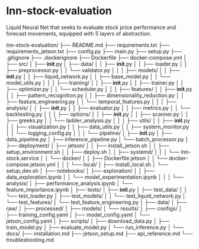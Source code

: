 # lnn-stock-evaluation
Liquid Neural Net that seeks to evaluate stock price performance and forecast movements, equipped with 5 layers of abstraction.


lnn-stock-evaluation/
├── README.md
├── requirements.txt
├── requirements_jetson.txt
├── config.py
├── main.py
├── setup.py
├── .gitignore
├── .dockerignore
├── Dockerfile
├── docker-compose.yml
│
├── src/
│   ├── __init__.py
│   ├── data/
│   │   ├── __init__.py
│   │   ├── loader.py
│   │   ├── preprocessor.py
│   │   └── validator.py
│   │
│   ├── models/
│   │   ├── __init__.py
│   │   ├── liquid_network.py
│   │   ├── base_model.py
│   │   └── model_utils.py
│   │
│   ├── training/
│   │   ├── __init__.py
│   │   ├── trainer.py
│   │   ├── optimizer.py
│   │   └── scheduler.py
│   │
│   ├── features/
│   │   ├── __init__.py
│   │   ├── pattern_recognition.py
│   │   ├── dimensionality_reduction.py
│   │   ├── feature_engineering.py
│   │   └── temporal_features.py
│   │
│   ├── analysis/
│   │   ├── __init__.py
│   │   ├── evaluator.py
│   │   ├── metrics.py
│   │   └── backtesting.py
│   │
│   ├── options/
│   │   ├── __init__.py
│   │   ├── scanner.py
│   │   ├── greeks.py
│   │   └── ladder_analysis.py
│   │
│   ├── utils/
│   │   ├── __init__.py
│   │   ├── visualization.py
│   │   ├── data_utils.py
│   │   ├── system_monitor.py
│   │   └── logging_config.py
│   │
│   └── pipeline/
│       ├── __init__.py
│       ├── data_pipeline.py
│       ├── inference_pipeline.py
│       └── batch_processor.py
│
├── deployment/
│   ├── jetson/
│   │   ├── install_jetson.sh
│   │   ├── setup_environment.sh
│   │   ├── deploy.sh
│   │   ├── systemd/
│   │   │   └── lnn-stock.service
│   │   └── docker/
│   │       ├── Dockerfile.jetson
│   │       └── docker-compose.jetson.yml
│   │
│   └── local/
│       ├── install_local.sh
│       └── setup_dev.sh
│
├── notebooks/
│   ├── exploration/
│   │   ├── data_exploration.ipynb
│   │   └── model_experimentation.ipynb
│   │
│   └── analysis/
│       ├── performance_analysis.ipynb
│       └── feature_importance.ipynb
│
├── tests/
│   ├── __init__.py
│   ├── test_data/
│   │   └── test_loader.py
│   ├── test_models/
│   │   └── test_liquid_network.py
│   └── test_features/
│       └── test_feature_engineering.py
│
├── data/
│   ├── raw/
│   ├── processed/
│   ├── models/
│   └── results/
│
├── configs/
│   ├── training_config.yaml
│   ├── model_config.yaml
│   └── jetson_config.yaml
│
├── scripts/
│   ├── download_data.py
│   ├── train_model.py
│   ├── evaluate_model.py
│   └── run_inference.py
│
└── docs/
    ├── installation.md
    ├── jetson_setup.md
    ├── api_reference.md
    └── troubleshooting.md
